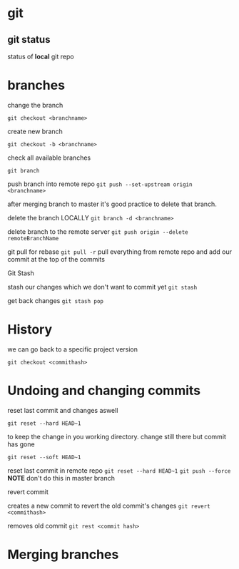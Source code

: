 # git

## git status
status of **local** git repo 

# branches

change the branch

`git checkout <branchname>`

create new branch

`git checkout -b <branchname>`

check all available branches

`git branch`

push branch into remote repo
`git push --set-upstream origin <branchname>`

after merging branch to master it's good practice to delete that branch.

delete the branch LOCALLY
`git branch -d <branchname>`

delete branch to the remote server
`git push origin --delete remoteBranchName`


git pull for rebase
`git pull -r`
pull everything from remote repo and add our commit at the top of the commits

Git Stash

stash our changes which we don't want to commit yet
`git stash`

get back changes
`git stash pop`

# History

we can go back to a specific project version

`git checkout <commithash>`

# Undoing and changing commits

reset last commit and changes aswell

`git reset --hard HEAD~1`

to keep the change in you working directory.
change still there but commit has gone

`git reset --soft HEAD~1`

reset last commit in remote repo
`git reset --hard HEAD~1`
`git push --force`
**NOTE** don't do this in master branch

revert commit

creates a new commit to revert the old commit's changes
`git revert <commithash>`

removes old commit
`git rest <commit hash>`

# Merging branches